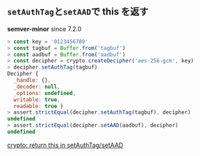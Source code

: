 ## `setAuthTag`と`setAAD`で this を返す

**semver-minor** since 7.2.0

```js
> const key = '0123456789'
> const tagbuf = Buffer.from('tagbuf')
> const aadbuf = Buffer.from('aadbuf')
> const decipher = crypto.createDecipher('aes-256-gcm', key)
> decipher.setAuthTag(tagbuf)
Decipher {
  _handle: {},
  _decoder: null,
  _options: undefined,
  writable: true,
  readable: true }
> assert.strictEqual(decipher.setAuthTag(tagbuf), decipher)
undefined
> assert.strictEqual(decipher.setAAD(aadbuf), decipher)
undefined
```

[crypto: return this in setAuthTag/setAAD](https://github.com/nodejs/node/pull/9398)
